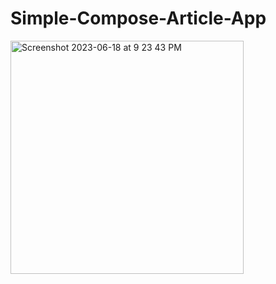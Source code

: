 # Simple-Compose-Article-App
<img width="373" alt="Screenshot 2023-06-18 at 9 23 43 PM" src="https://github.com/akshitakorwar/Simple-Compose-Article-App/assets/17399243/915bbbbc-14ec-45bf-8937-89553603711e">

